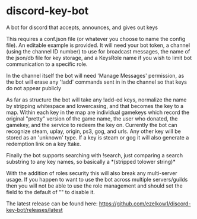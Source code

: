 # discord-key-bot
A bot for discord that accepts, announces, and gives out keys

This requires a conf.json file (or whatever you choose to name the config file). An editable example is provided. It will need your bot token, a channel (using the channel ID number) to use for broadcast messages, the name of the json/db file for key storage, and a KeysRole name if you wish to limit bot communication to a specific role.

In the channel itself the bot will need 'Manage Messages' permission, as the bot will erase any '!add' commands sent in in the channel so that keys do not appear publicly

As far as structure the bot will take any !add-ed keys, normalize the name by stripping whitespace and lowercasing, and that becomes the key to a map. Within each key in the map are individual gamekeys which record the original "pretty" version of the game name, the user who donated, the gamekey, and the service to redeem the key on.  Currently the bot can recognize steam, uplay, origin, ps3, gog, and urls. Any other key will be stored as an 'unknown' type.  If  a key is steam or gog it will also generate a redemption link on a key !take.

Finally the bot supports searching with !search, just comparing a search substring to any key names, so basically a \*(stripped tolower string)\*

With the addition of roles security this will also break any multi-server usage. If you happen to want to use the bot across multiple servers/guilds then you will not be able to use the role management and should set the field to the default of "" to disable it.

The latest release can be found here: https://github.com/ezelkow1/discord-key-bot/releases/latest
